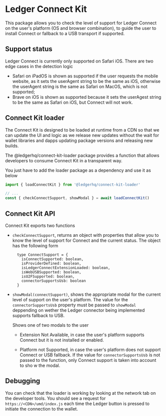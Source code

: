 # Ledger Connect Kit

This package allows you to check the level of support for Ledger Connect on
the user's platform (OS and browser combination), to guide the user to
install Connect or fallback to a USB transport if supported.


## Support status

Ledger Connect is currently only supported on Safari iOS. There are two edge cases
in the detection logic

- Safari on iPadOS is shown as supported if the user requests the mobile
  website, as it sets the userAgent string to be the same as iOS, otherwise
  the userAgent string is the same as Safari on MacOS, which is not supported;
- Brave on iOS is shown as supported because it sets the userAgest string to
  be the same as Safari on iOS, but Connect will not work.


## Connect Kit loader

The Connect Kit is designed to be loaded at runtime from a CDN so that we
can update the UI and logic as we release new updates without the wait for
wallet libraries and dapps updating package versions and releasing new
builds.

The @ledgerhq/connect-kit-loader package provides a function that allows
developers to consume Connect Kit in a transparent way.

You just have to add the loader package as a dependency and use it as below

```js
import { loadConnectKit } from '@ledgerhq/connect-kit-loader'

// ...
const { checkConnectSupport, showModal } = await loadConnectKit()
```


## Connect Kit API

Connect Kit exports two functions

- `checkConnectSupport`, returns an object with properties that allow you to
  know the level of support for Connect and the current status.
  The object has the following form

        type ConnectSupport = {
          isConnectSupported: boolean,
          isProviderDefined: boolean,
          isLedgerConnectExtensionLoaded: boolean,
          isWebUSBSupported: boolean,
          isU2FSupported: boolean,
          connectorSupportsUsb: boolean
        }

- `showModal(connectSupport)`, shows the appropriate modal for the current
  level of support on the user's platform. The value for the
  `connectorSupportsUsb` property must be passed to `showModal` deppending
  on wether the Ledger connector being implemented supports fallback to USB.

  Shows one of two modals to the user

  - Extension Not Available, in case the user's platform supports Connect but
    it is not installed or enabled.

  - Platform not Supported, in case the user's platform does not support
    Connect or USB fallback. If the value for `connectorSupportsUsb` is not
    passed to the function, only Connect support is taken into account to sho
    w the modal.


## Debugging

You can check that the loader is working by looking at the network tab on the
developer tools. You should see a request for `https://<CDN>/umd/index.js` each
time the Ledger button is pressed to initiate the connection to the wallet.

